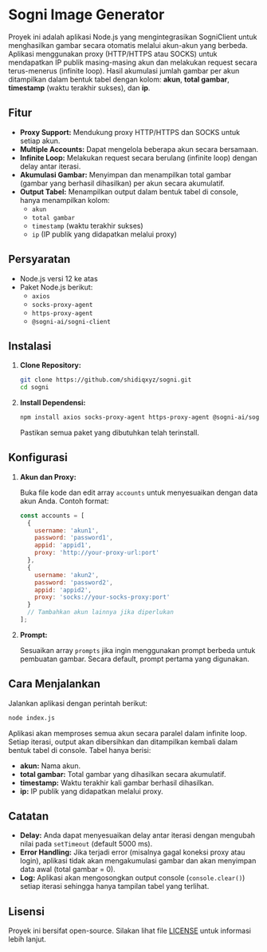 
# Sogni Image Generator

Proyek ini adalah aplikasi Node.js yang mengintegrasikan SogniClient untuk menghasilkan gambar secara otomatis melalui akun-akun yang berbeda. Aplikasi menggunakan proxy (HTTP/HTTPS atau SOCKS) untuk mendapatkan IP publik masing-masing akun dan melakukan request secara terus-menerus (infinite loop). Hasil akumulasi jumlah gambar per akun ditampilkan dalam bentuk tabel dengan kolom: **akun**, **total gambar**, **timestamp** (waktu terakhir sukses), dan **ip**.

## Fitur

- **Proxy Support:** Mendukung proxy HTTP/HTTPS dan SOCKS untuk setiap akun.
- **Multiple Accounts:** Dapat mengelola beberapa akun secara bersamaan.
- **Infinite Loop:** Melakukan request secara berulang (infinite loop) dengan delay antar iterasi.
- **Akumulasi Gambar:** Menyimpan dan menampilkan total gambar (gambar yang berhasil dihasilkan) per akun secara akumulatif.
- **Output Tabel:** Menampilkan output dalam bentuk tabel di console, hanya menampilkan kolom:
  - `akun`
  - `total gambar`
  - `timestamp` (waktu terakhir sukses)
  - `ip` (IP publik yang didapatkan melalui proxy)

## Persyaratan

- Node.js versi 12 ke atas
- Paket Node.js berikut:
  - `axios`
  - `socks-proxy-agent`
  - `https-proxy-agent`
  - `@sogni-ai/sogni-client`

## Instalasi

1. **Clone Repository:**

   ```bash
   git clone https://github.com/shidiqxyz/sogni.git
   cd sogni
   ```

2. **Install Dependensi:**

   ```bash
   npm install axios socks-proxy-agent https-proxy-agent @sogni-ai/sogni-client
   ```

   Pastikan semua paket yang dibutuhkan telah terinstall.

## Konfigurasi

1. **Akun dan Proxy:**

   Buka file kode dan edit array `accounts` untuk menyesuaikan dengan data akun Anda. Contoh format:

   ```js
   const accounts = [
     {
       username: 'akun1',
       password: 'password1',
       appid: 'appid1',
       proxy: 'http://your-proxy-url:port'
     },
     {
       username: 'akun2',
       password: 'password2',
       appid: 'appid2',
       proxy: 'socks://your-socks-proxy:port'
     }
     // Tambahkan akun lainnya jika diperlukan
   ];
   ```

2. **Prompt:**

   Sesuaikan array `prompts` jika ingin menggunakan prompt berbeda untuk pembuatan gambar. Secara default, prompt pertama yang digunakan.

## Cara Menjalankan

Jalankan aplikasi dengan perintah berikut:

```bash
node index.js
```

Aplikasi akan memproses semua akun secara paralel dalam infinite loop. Setiap iterasi, output akan dibersihkan dan ditampilkan kembali dalam bentuk tabel di console. Tabel hanya berisi:

- **akun:** Nama akun.
- **total gambar:** Total gambar yang dihasilkan secara akumulatif.
- **timestamp:** Waktu terakhir kali gambar berhasil dihasilkan.
- **ip:** IP publik yang didapatkan melalui proxy.

## Catatan

- **Delay:** Anda dapat menyesuaikan delay antar iterasi dengan mengubah nilai pada `setTimeout` (default 5000 ms).
- **Error Handling:** Jika terjadi error (misalnya gagal koneksi proxy atau login), aplikasi tidak akan mengakumulasi gambar dan akan menyimpan data awal (total gambar = 0).
- **Log:** Aplikasi akan mengosongkan output console (`console.clear()`) setiap iterasi sehingga hanya tampilan tabel yang terlihat.

## Lisensi

Proyek ini bersifat open-source. Silakan lihat file [LICENSE](LICENSE) untuk informasi lebih lanjut.
